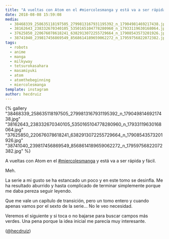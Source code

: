 ```yaml
---
title: "A vueltas con Atom en el #miercolesmanga y está va a ser rápida y fácil"
date: 2018-08-08 15:59:08
media: 
  - 38468339_258635118197505_2799813167931195392_n_17904981469217438.jpg
  - 38162643_238332670340105_5350165104778280960_n_17933119630168064.jpg
  - 37625850_220676078618241_6382913072255729664_n_17908543573201926.jpg
  - 38741040_239817456869549_8568614189659062272_n_17959756822072382.jpg
tags: 
  - robots
  - anime
  - manga
  - milkyway
  - tetsurokasahara
  - masamiyuki
  - atom
  - atomthebeginning
  - miercolesmanga
template: instagram
author: hecdruiz
---
```


{% gallery "38468339_258635118197505_2799813167931195392_n_17904981469217438.jpg" "38162643_238332670340105_5350165104778280960_n_17933119630168064.jpg" "37625850_220676078618241_6382913072255729664_n_17908543573201926.jpg" "38741040_239817456869549_8568614189659062272_n_17959756822072382.jpg" %}

A vueltas con Atom en el [#miercolesmanga](/tags/miercolesmanga) y está va a ser rápida y fácil.

Meh.

La serie a mi gusto se ha estancado un poco y en este tomo se desinfla. Me ha resultado aburrido y hasta complicado de terminar simplemente porque me daba pereza seguir leyendo.

Que me vale un capítulo de transición, pero un tomo entero y cuando apenas vamos por el sexto de la serie... No le veo necesidad.

Veremos el siguiente y si toca o no bajarse para buscar campos más verdes. Una pena porque la idea inicial me parecía muy interesante.

([@hecdruiz](https://instagram.com/hecdruiz))
